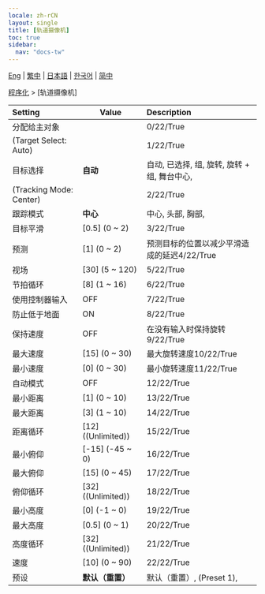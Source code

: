 ```yaml
---
locale: zh-rCN
layout: single
title: [轨道摄像机]
toc: true
sidebar:
  nav: "docs-tw"
---
```

[Eng](/dancexr/menu/2025.4/motion/orbit_cam) | [繁中](/tw/dancexr/menu/2025.4/motion/orbit_cam) | [日本語](/jp/dancexr/menu/2025.4/motion/orbit_cam) | [한국어](/kr/dancexr/menu/2025.4/motion/orbit_cam) | [简中](/zh/dancexr/menu/2025.4/motion/orbit_cam)

[程序化](../menu#程序化) > [轨道摄像机]



| Setting | Value | Description |
| :--- | --- | :--- |
| 分配给主对象 || 0/22/True
| (Target Select: Auto) || 1/22/True
| 目标选择 | **自动** | 自动, 已选择, 组, 旋转, 旋转 + 组, 舞台中心,  |
| (Tracking Mode: Center) || 2/22/True
| 跟踪模式 | **中心** | 中心, 头部, 胸部,  |
| 目标平滑 | [0.5] (0 ~ 2) | 3/22/True
| 预测 | [1] (0 ~ 2) | 预测目标的位置以减少平滑造成的延迟4/22/True
| 视场 | [30] (5 ~ 120) | 5/22/True
| 节拍循环 | [8] (1 ~ 16) | 6/22/True
| 使用控制器输入 | OFF | 7/22/True
| 防止低于地面 | ON | 8/22/True
| 保持速度 | OFF | 在没有输入时保持旋转9/22/True
| 最大速度 | [15] (0 ~ 30) | 最大旋转速度10/22/True
| 最小速度 | [0] (0 ~ 30) | 最小旋转速度11/22/True
| 自动模式 | OFF | 12/22/True
| 最小距离 | [1] (0 ~ 10) | 13/22/True
| 最大距离 | [3] (1 ~ 10) | 14/22/True
| 距离循环 | [12] ((Unlimited)) | 15/22/True
| 最小俯仰 | [-15] (-45 ~ 0) | 16/22/True
| 最大俯仰 | [15] (0 ~ 45) | 17/22/True
| 俯仰循环 | [32] ((Unlimited)) | 18/22/True
| 最小高度 | [0] (-1 ~ 0) | 19/22/True
| 最大高度 | [0.5] (0 ~ 1) | 20/22/True
| 高度循环 | [32] ((Unlimited)) | 21/22/True
| 速度 | [10] (0 ~ 90) | 22/22/True
| 预设 | **默认（重置）** | 默认（重置）, (Preset 1),  |
